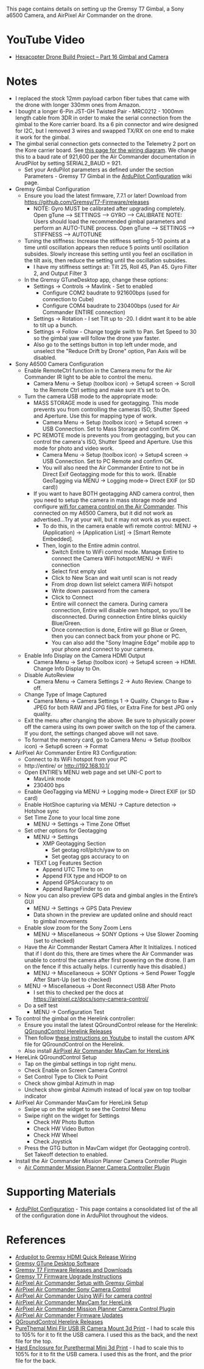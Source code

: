 This page contains details on setting up the Gremsy T7 Gimbal, a Sony a6500 Camera, and AirPixel Air Commander on the drone.

# YouTube Video
- [Hexacopter Drone Build Project – Part 16 Gimbal and Camera](https://youtu.be/ZaLEz2Q5GR8)

# Notes
- I replaced the stock 12mm payload carbon fiber tubes that came with the drone with longer 330mm ones from Amazon.
- I bought a longer 6-Pin JST-GH Twisted Pair - MRC0212 - 1000mm length cable from 3DR in order to make the serial connection from the gimbal to the Kore carrier board. Its a 6 pin connector and wire designed for I2C, but I removed 3 wires and swapped TX/RX on one end to make it work for the gimbal.
- The gimbal serial connection gets connected to the Telemetry 2 port on the Kore carrier board. See [this page for the wiring diagram](https://ardupilot.org/copter/docs/common-gremsy-pixyu-gimbal.html). We change this to a baud rate of 921,600 per the Air Commander documentation in ArudPilot by setting SERIAL2_BAUD = 921.
  - Set your ArduPilot parameters as defined under the section Parameters - Gremsy T7 Gimbal in the [ArduPilot Configuration](../ArduPilot-Config/ArduPilot-Config.md#) wiki page.
- Gremsy Gimbal Configuration
  - Ensure you load the latest firmware, 7.7.1 or later! Download from https://github.com/Gremsy/T7-Firmware/releases
    - NOTE: Gyro MUST be calibrated after upgrading completely.
      Open gTune --> SETTINGS --> GYRO --> CALIBRATE
      NOTE: Users should load the recommended gimbal parameters and perform an AUTO-TUNE process.
      Open gTune --> SETTINGS --> STIFFNESS --> AUTOTUNE
  - Tuning the stiffness: Increase the stiffness setting 5-10 points at a time until oscillation appears then reduce 5 points until oscillation subsides. Slowly increase this setting until you feel an oscillation in the tilt axis, then reduce the setting until the oscillation subsides.
    - I have my stiffness settings at: Tilt 25, Roll 45, Pan 45. Gyro Filter 2, and Output Filter 3
  - In the Gremsy GTuneDesktop app, change these options:
    - Settings -> Controls -> Mavlink - Set to enabled
      - Configure COM2 baudrate to 921600bps (used for connection to Cube)
      - Configure COM4 baudrate to 230400bps (used for Air Commander ENTIRE connection)
    - Settings -> Rotation - I set Tilt up to -20. I didnt want it to be able to tilt up a bunch.
    - Settings -> Follow - Change toggle swith to Pan. Set Speed to 30 so the gimbal yaw will follow the drone yaw faster.
    - Also go to the settings button in top left under mode, and unselect the "Reduce Drift by Drone" option, Pan Axis will be disabled.
- Sony A6500 Camera Configuration
  - Enable RemoteCtrl function in the Camera menu for the Air Commander IR light to be able to control the menu.
    - Camera Menu -> Setup (toolbox icon) -> Setup4 screen -> Scroll to the Remote Ctrl setting and make sure it’s set to On.
  - Turn the camera USB mode to the appropriate mode:
    - MASS STORAGE mode is used for geotagging. This mode prevents you from controlling the cameras ISO, Shutter Speed and Aperture. Use this for mapping type of work.
      - Camera Menu -> Setup (toolbox icon) -> Setup4 screen -> USB Connection. Set to Mass Storage and confirm OK.
    - PC REMOTE mode is prevents you from geotagging, but you can control the camera's ISO, Shutter Speed and Aperture. Use this mode for photo and video work.
      - Camera Menu -> Setup (toolbox icon) -> Setup4 screen -> USB Connection. Set to PC Remote and confirm OK.
      - You will also need the Air Commander Entire to not be in Direct Exif Geotagging mode for this to work. (Enable GeoTagging via MENU -> Logging mode-> Direct EXIF (or SD card))
    - If you want to have BOTH geotagging AND camera control, then you need to setup the camera in mass storage mode and configure [wifi for camera control on the Air Commander](https://airpixel.cz/docs/wifi-for-camera-control/). This connected on my A6500 Camera, but it did not work as advertised...Try at your will, but it may not work as you expect.
      - To do this, in the camera enable wifi remote control: MENU → (Application) → [Application List] → [Smart Remote Embedded].
      - Then, login to the Entire admin control. 
        - Switch Entire to WiFi control mode. Manage Entire to connect the Camera WiFi hotspot:MENU -> WiFi connection
        - Select first empty slot
        - Click to New Scan and wait  until scan is not ready
        - From drop down list selelct camera WiFi hotspot
        - Write down password from the camera
        - Click to Connect
        - Entire will connect the camera. During camera connection, Entire will disable own hotspot, so you’ll be disconnected. During connection Entire blinks quickly Blue/Green.
        - Once connection is done, Entire will go Blue or Green, then you can connect back from your phone or PC.
        - You can also add the "Sony Imagine Edge" mobile app to your phone and connect to your camera.
  - Enable Info Display on the Camera HDMI Output
    - Camera Menu -> Setup (toolbox icon) -> Setup4 screen -> HDMI. Change Info Display to On.
  - Disable AutoReview
    - Camera Menu -> Camera Settings 2 -> Auto Review. Change to off.
  - Change Type of Image Captured
    - Camera Menu -> Camera Settings 1 -> Quality. Change to Raw + JPEG for both RAW and JPG files, or Extra Fine for best JPG only quality.
  - Exit the menu after changing the above. Be sure to physically power off the camera using its own power switch on the top of the camera. If you dont, the settings changed above will not save.
  - To format the memory card, go to Camera Menu -> Setup (toolbox icon) -> Setup6 screen -> Format
- AirPixel Air Commander Entire R3 Configuration:
  - Connect to its WiFi hotspot from your PC
  - http://entire/ or http://192.168.10.1/
  - Open ENTIRE’s MENU web page and set UNI-C port to
    - MavLink mode
    - 230400 bps
  - Enable GeoTagging via MENU -> Logging mode-> Direct EXIF (or SD card)
  - Enable HotShoe capturing via MENU -> Capture detection -> Hotshoe sync
  - Set Time Zone to your local time zone
    - MENU -> Settings -> Time Zone Offset
  - Set other options for Geotagging
    - MENU -> Settings
      - XMP Geotagging Section
        - Set geotag roll/pitch/yaw to on
        - Set geotag gps accuracy to on
    - TEXT Log Features Section
      - Append UTC Time to on
      - Append FIX type and HDOP to on
      - Append GPSAccuracy to on
      - Append RangeFinder to on
  - Now you can also preview GPS data and gimbal angles in the Entire’s GUI
    - MENU -> Settings -> GPS Data Preview
    - Data shown in the preview are updated online and should react to gimbal movements
  - Enable slow zoom for the Sony Zoom Lens
    - MENU -> Miscellaneous -> SONY Options -> Use Slower Zooming (set to checked)
  - Have the Air Commander Restart Camera After It Initializes. I noticed that if I dont do this, there are times where the Air Commander was unable to control the camera after first powering on the drone. (I am on the fence if this actually helps. I currently have this disabled.)
    -  MENU -> Miscellaneous -> SONY Options -> Send Power Toggle After Start-Up (set to checked)
  -  MENU -> Miscellaneous -> Dont Reconnect USB After Photo
     -  I set this to checked per the docs at https://airpixel.cz/docs/sony-camera-control/
  - Do a self test
    - MENU -> Configuration Test
- To control the gimbal on the Herelink controller:
  - Ensure you install the latest QGroundControl release for the Herelink: [QGroundControl Herelink Releases](https://github.com/CubePilot/qgroundcontrol-herelink/releases)
  - Then follow [these instructions on Youtube](https://www.youtube.com/watch?v=a-cLzYD7HBk&t=43s) to install the custom APK file for QGroundControl on the Herelink.
  - Also install [AirPixel Air Commander MavCam for HereLink](https://airpixel.cz/docs/herelink-camera-control/)
- HereLink QGroundControl Setup
  - Tap on the gimbal settings in top right menu.
  - Check Enable on Screen Camera Control
  - Set Control Type to Click to Point
  - Check show gimbal Azimuth in map
  - Uncheck show gimbal Azimuth instead of local yaw on top toolbar indicator
- AirPixel Air Commander MavCam for HereLink Setup
  - Swipe up on the widget to see the Control Menu
  - Swipe right on the widget for Settings
    - Check HW Photo Button
    - Check HW Video Button
    - Check HW Wheel
    - Check Joystick
  - Press the GTG button in MavCam widget (for Geotagging control). Set Takeoff detection to enabled.
- Install the Air Commander Mission Planner Camera Controller Plugin
  - [Air Commander Mission Planner Camera Controller Plugin](https://airpixel.cz/docs/missionplanner-camera-control-plugin/)

# Supporting Materials
- [ArduPilot Configuration](../ArduPilot-Config/ArduPilot-Config.md) - This page contains a consolidated list of the all of the configuration done in ArduPilot throughout the videos.

# References 
- [Ardupilot to Gremsy HDMI Quick Release Wiring](https://ardupilot.org/copter/docs/common-gremsy-pixyu-gimbal.html)
- [Gremsy GTune Desktop Software](https://github.com/Gremsy/gTuneDesktop/releases)
- [Gremsy T7 Firmware Releases and Downloads](https://github.com/Gremsy/T7-Firmware/releases)
- [Gremsy T7 Firmware Upgrade Instructions](https://gremsy.com/support/product-support/series-gremsy-t-s/gremsy-t7/gremsy-t7-download)
- [AirPixel Air Commander Setup with Gremsy Gimbal](https://airpixel.cz/docs/gremsy-evo-installation-for-pixhawk/)
- [AirPixel Air Commander Sony Camera Control](https://airpixel.cz/docs/sony-camera-control/)
- [AirPixel Air Commander Using WiFi for camera control](https://airpixel.cz/docs/wifi-for-camera-control/)
- [AirPixel Air Commander MavCam for HereLink](https://airpixel.cz/docs/herelink-camera-control/)
- [AirPixel Air Commander Mission Planner Camera Control Plugin](https://airpixel.cz/docs/missionplanner-camera-control-plugin/)
- [AirPixel Air Commander Firmware Updates](https://airpixel.cz/docs/firmware-update/)
- [QGroundControl Herelink Releases](https://github.com/CubePilot/qgroundcontrol-herelink/releases)
- [PureThemal Mini Flir USB IR Camera Mount 3d Print](https://cults3d.com/en/3d-model/game/pure-thermal-mini-flir-usb-ir-camera-mount) - I had to scale this to 105% for it to fit the USB camera. I used this as the back, and the next file for the top.
- [Hard Enclosure for Purethermal Mini 3d Print](https://cults3d.com/en/3d-model/gadget/hard-enclosure-for-purethermal-mini) - I had to scale this to 105% for it to fit the USB camera. I used this as the front, and the prior file for the back.
